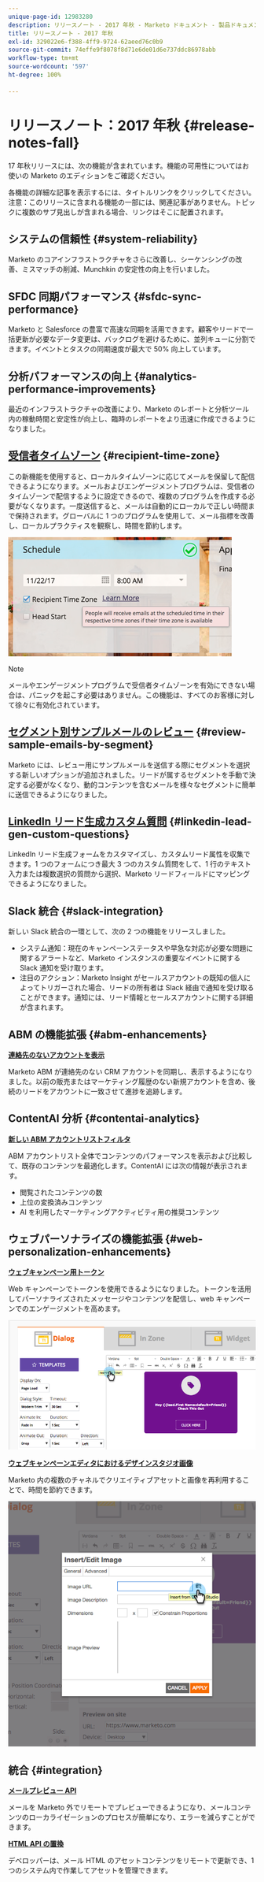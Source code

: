 ```yaml
---
unique-page-id: 12983280
description: リリースノート - 2017 年秋 - Marketo ドキュメント - 製品ドキュメント
title: リリースノート - 2017 年秋
exl-id: 329022e6-f388-4ff9-9724-62aeed76c0b9
source-git-commit: 74effe9f8078f8d71e6de01d6e737ddc86978abb
workflow-type: tm+mt
source-wordcount: '597'
ht-degree: 100%

---
```


# リリースノート：2017 年秋 {#release-notes-fall}

17 年秋リリースには、次の機能が含まれています。機能の可用性についてはお使いの Marketo のエディションをご確認ください。

各機能の詳細な記事を表示するには、タイトルリンクをクリックしてください。注意：このリリースに含まれる機能の一部には、関連記事がありません。トピックに複数のサブ見出しが含まれる場合、リンクはそこに配置されます。

## システムの信頼性 {#system-reliability}

Marketo のコアインフラストラクチャをさらに改善し、シーケンシングの改善、ミスマッチの削減、Munchkin の安定性の向上を行いました。

## SFDC 同期パフォーマンス {#sfdc-sync-performance}

Marketo と Salesforce の豊富で高速な同期を活用できます。顧客やリードで一括更新が必要なデータ変更は、バックログを避けるために、並列キューに分割できます。イベントとタスクの同期速度が最大で 50% 向上しています。

## 分析パフォーマンスの向上 {#analytics-performance-improvements}

最近のインフラストラクチャの改善により、Marketo のレポートと分析ツール内の稼動時間と安定性が向上し、臨時のレポートをより迅速に作成できるようになりました。

## [受信者タイムゾーン](/help/marketo/product-docs/email-marketing/email-programs/email-program-actions/scheduling-with-recipient-time-zone/understanding-recipient-time-zone.md) {#recipient-time-zone}

この新機能を使用すると、ローカルタイムゾーンに応じてメールを保留して配信できるようになります。メールおよびエンゲージメントプログラムは、受信者のタイムゾーンで配信するように設定できるので、複数のプログラムを作成する必要がなくなります。一度送信すると、メールは自動的にローカルで正しい時間まで保持されます。グローバルに 1 つのプログラムを使用して、メール指標を改善し、ローカルプラクティスを観察し、時間を節約します。

![](assets/image2017-11-29-8-3a45-3a47.png)

>[!NOTE]
>
>メールやエンゲージメントプログラムで受信者タイムゾーンを有効にできない場合は、パニックを起こす必要はありません。この機能は、すべてのお客様に対して徐々に有効化されています。

## [セグメント別サンプルメールのレビュー](/help/marketo/product-docs/email-marketing/general/creating-an-email/send-a-sample-email.md) {#review-sample-emails-by-segment}

Marketo には、レビュー用にサンプルメールを送信する際にセグメントを選択する新しいオプションが追加されました。リードが属するセグメントを手動で決定する必要がなくなり、動的コンテンツを含むメールを様々なセグメントに簡単に送信できるようになりました。

## [LinkedIn リード生成カスタム質問](/help/marketo/product-docs/demand-generation/social/social-functions/set-up-linkedin-lead-gen-forms.md) {#linkedin-lead-gen-custom-questions}

LinkedIn リード生成フォームをカスタマイズし、カスタムリード属性を収集できます。1 つのフォームにつき最大 3 つのカスタム質問をして、1 行のテキスト入力または複数選択の質問から選択、Marketo リードフィールドにマッピングできるようになりました。

## Slack 統合 {#slack-integration}

新しい Slack 統合の一環として、次の 2 つの機能をリリースしました。

* システム通知：現在のキャンペーンステータスや早急な対応が必要な問題に関するアラートなど、Marketo インスタンスの重要なイベントに関する Slack 通知を受け取ります。
* 注目のアクション：Marketo Insight がセールスアカウントの既知の個人によってトリガーされた場合、リードの所有者は Slack 経由で通知を受け取ることができます。通知には、リード情報とセールスアカウントに関する詳細が含まれます。

## ABM の機能拡張 {#abm-enhancements}

**[連絡先のないアカウントを表示](https://docs.marketo.com/x/fKCt)**

Marketo ABM が連絡先のない CRM アカウントを同期し、表示するようになりました。以前の販売またはマーケティング履歴のない新規アカウントを含め、後続のリードをアカウントに一致させて進捗を追跡します。

## ContentAI 分析 {#contentai-analytics}

**[新しい ABM アカウントリストフィルタ](https://docs.marketo.com/x/1BPG)**

ABM アカウントリスト全体でコンテンツのパフォーマンスを表示および比較して、既存のコンテンツを最適化します。ContentAI には次の情報が表示されます。

* 閲覧されたコンテンツの数
* 上位の変換済みコンテンツ
* AI を利用したマーケティングアクティビティ用の推奨コンテンツ

## ウェブパーソナライズの機能拡張 {#web-personalization-enhancements}

**[ウェブキャンペーン用トークン](/help/marketo/product-docs/web-personalization/working-with-web-campaigns/using-the-web-personalization-rich-text-editor.md)**

Web キャンペーンでトークンを使用できるようになりました。トークンを活用してパーソナライズされたメッセージやコンテンツを配信し、web キャンペーンでのエンゲージメントを高めます。

![](assets/image2017-11-16-11-3a25-3a7.png)

**[ウェブキャンペーンエディタにおけるデザインスタジオ画像](/help/marketo/product-docs/web-personalization/working-with-web-campaigns/using-the-web-personalization-rich-text-editor.md)**

Marketo 内の複数のチャネルでクリエイティブアセットと画像を再利用することで、時間を節約できます。

![](assets/image2017-11-16-11-3a26-3a10.png)

## 統合  {#integration}

**[メールプレビュー API](https://developers.marketo.com/rest-api/assets/emails/)**

メールを Marketo 外でリモートでプレビューできるようになり、メールコンテンツのローカライゼーションのプロセスが簡単になり、エラーを減らすことができます。

**[HTML API の置換](https://developers.marketo.com/rest-api/assets/emails/)**

デベロッパーは、メール HTML のアセットコンテンツをリモートで更新でき、1 つのシステム内で作業してアセットを管理できます。
